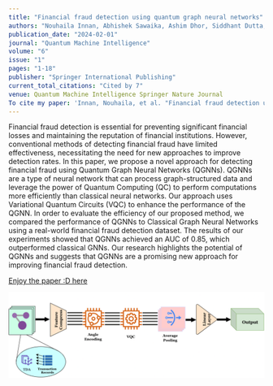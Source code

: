 ```yaml
---
title: "Financial fraud detection using quantum graph neural networks"
authors: "Nouhaila Innan, Abhishek Sawaika, Ashim Dhor, Siddhant Dutta, Sairupa Thota, Husayn Gokal, Nandan Patel, Muhammad Al-Zafar Khan, Ioannis Theodonis, Mohamed Bennai"
publication_date: "2024-02-01"
journal: "Quantum Machine Intelligence"
volume: "6"
issue: "1"
pages: "1-18"
publisher: "Springer International Publishing"
current_total_citations: "Cited by 7"
venue: Quantum Machine Intelligence Springer Nature Journal
To cite my paper: 'Innan, Nouhaila, et al. "Financial fraud detection using quantum graph neural networks." Quantum Machine Intelligence 6.1 (2024): 1-18.'
---
```


Financial fraud detection is essential for preventing significant financial losses and maintaining the reputation of financial institutions. However, conventional methods of detecting financial fraud have limited effectiveness, necessitating the need for new approaches to improve detection rates. In this paper, we propose a novel approach for detecting financial fraud using Quantum Graph Neural Networks (QGNNs). QGNNs are a type of neural network that can process graph-structured data and leverage the power of Quantum Computing (QC) to perform computations more efficiently than classical neural networks. Our approach uses Variational Quantum Circuits (VQC) to enhance the performance of the QGNN. In order to evaluate the efficiency of our proposed method, we compared the performance of QGNNs to Classical Graph Neural Networks using a real-world financial fraud detection dataset. The results of our experiments showed that QGNNs achieved an AUC of 0.85, which outperformed classical GNNs. Our research highlights the potential of QGNNs and suggests that QGNNs are a promising new approach for improving financial fraud detection.

[Enjoy the paper :D here](https://link.springer.com/article/10.1007/s42484-024-00143-6)

![](/images/download.png)